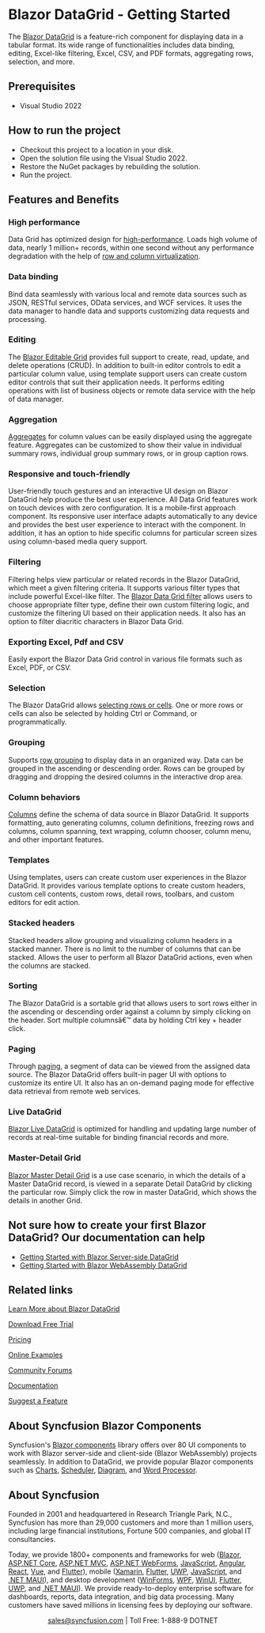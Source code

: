 # Blazor DataGrid - Getting Started

The [Blazor DataGrid](https://www.syncfusion.com/blazor-components/blazor-datagrid?utm_medium=listing&utm_source=github-examples&utm_campaign=blazor-datagrid-github-examples) is a feature-rich component for displaying data in a tabular format. Its wide range of functionalities includes data binding, editing, Excel-like filtering, Excel, CSV, and PDF formats, aggregating rows, selection, and more.

## Prerequisites

* Visual Studio 2022

## How to run the project

* Checkout this project to a location in your disk.
* Open the solution file using the Visual Studio 2022.
* Restore the NuGet packages by rebuilding the solution.
* Run the project.

## Features and Benefits

### High performance 

Data Grid has optimized design for [high-performance](https://www.syncfusion.com/blazor-components/blazor-datagrid/performance?utm_medium=listing&utm_source=github-examples&utm_campaign=blazor-datagrid-github-examples). Loads high volume of data, nearly 1 million+ records, within one second without any performance degradation with the help of [row and column virtualization](https://blazor.syncfusion.com/documentation/datagrid/virtual/?utm_medium=listing&utm_source=github-examples&utm_campaign=blazor-datagrid-github-examples).

### Data binding 

Bind data seamlessly with various local and remote data sources such as JSON, RESTful services, OData services, and WCF services. It uses the data manager to handle data and supports customizing data requests and processing.

### Editing 

The [Blazor Editable Grid](https://www.syncfusion.com/blazor-components/blazor-datagrid/editing?utm_medium=listing&utm_source=github-examples&utm_campaign=blazor-datagrid-github-examples) provides full support to create, read, update, and delete operations (CRUD). In addition to built-in editor controls to edit a particular column value, using template support users can create custom editor controls that suit their application needs. It performs editing operations with list of business objects or remote data service with the help of data manager.

### Aggregation

[Aggregates](https://www.syncfusion.com/blazor-components/blazor-datagrid/aggregation?utm_medium=listing&utm_source=github-examples&utm_campaign=blazor-datagrid-github-examples) for column values can be easily displayed using the aggregate feature. Aggregates can be customized to show their value in individual summary rows, individual group summary rows, or in group caption rows.

### Responsive and touch-friendly

User-friendly touch gestures and an interactive UI design on Blazor DataGrid help produce the best user experience. All Data Grid features work on touch devices with zero configuration. It is a mobile-first approach component. Its responsive user interface adapts automatically to any device and provides the best user experience to interact with the component. In addition, it has an option to hide specific columns for particular screen sizes using column-based media query support.

### Filtering 

Filtering helps view particular or related records in the Blazor DataGrid, which meet a given filtering criteria. It supports various filter types that include powerful Excel-like filter. The [Blazor Data Grid filter](https://www.syncfusion.com/blazor-components/blazor-datagrid/filtering?utm_medium=listing&utm_source=github-examples&utm_campaign=blazor-datagrid-github-examples) allows users to choose appropriate filter type, define their own custom filtering logic, and customize the filtering UI based on their application needs. It also has an option to filter diacritic characters in Blazor Data Grid.

### Exporting Excel, Pdf and CSV

Easily export the Blazor Data Grid control in various file formats such as Excel, PDF, or CSV.

### Selection

The Blazor DataGrid allows [selecting rows or cells](https://www.syncfusion.com/blazor-components/blazor-datagrid/selection?utm_medium=listing&utm_source=github-examples&utm_campaign=blazor-datagrid-github-examples). One or more rows or cells can also be selected by holding Ctrl or Command, or programmatically.

### Grouping 

Supports [row grouping](https://www.syncfusion.com/blazor-components/blazor-datagrid/grouping?utm_medium=listing&utm_source=github-examples&utm_campaign=blazor-datagrid-github-examples) to display data in an organized way. Data can be grouped in the ascending or descending order. Rows can be grouped by dragging and dropping the desired columns in the interactive drop area.

### Column behaviors

[Columns](https://www.syncfusion.com/blazor-components/blazor-datagrid/column?utm_medium=listing&utm_source=github-examples&utm_campaign=blazor-datagrid-github-examples) define the schema of data source in Blazor DataGrid. It supports formatting, auto generating columns, column definitions, freezing rows and columns, column spanning, text wrapping, column chooser, column menu, and other important features.

### Templates 

Using templates, users can create custom user experiences in the Blazor DataGrid. It provides various template options to create custom headers, custom cell contents, custom rows, detail rows, toolbars, and custom editors for edit action.

### Stacked headers

Stacked headers allow grouping and visualizing column headers in a stacked manner. There is no limit to the number of columns that can be stacked. Allows the user to perform all Blazor DataGrid actions, even when the columns are stacked.

### Sorting 

The Blazor DataGrid is a sortable grid that allows users to sort rows either in the ascending or descending order against a column by simply clicking on the header. Sort multiple columnsâ€™ data by holding Ctrl key + header click.

### Paging

Through [paging](https://www.syncfusion.com/blazor-components/blazor-datagrid/paging?utm_medium=listing&utm_source=github-examples&utm_campaign=blazor-datagrid-github-examples), a segment of data can be viewed from the assigned data source. The Blazor DataGrid offers built-in pager UI with options to customize its entire UI. It also has an on-demand paging mode for effective data retrieval from remote web services.

### Live DataGrid

[Blazor Live DataGrid](https://www.syncfusion.com/kb/12362/blazor-live-grid--a-quick-start-to-create-and-bind-live-data?utm_medium=listing&utm_source=github-examples&utm_campaign=blazor-datagrid-github-examples) is optimized for handling and updating large number of records at real-time suitable for binding financial records and more.

### Master-Detail Grid

[Blazor Master Detail Grid](https://blazor.syncfusion.com/demos/datagrid/master-details?utm_medium=listing&utm_source=github-examples&utm_campaign=blazor-datagrid-github-examples) is a use case scenario, in which the details of a Master DataGrid record, is viewed in a separate Detail DataGrid by clicking the particular row. Simply click the row in master DataGrid, which shows the details in another Grid. 

## Not sure how to create your first Blazor DataGrid? Our documentation can help

* [Getting Started with Blazor Server-side DataGrid](https://blazor.syncfusion.com/documentation/datagrid/getting-started/?utm_medium=listing&utm_source=github-examples&utm_campaign=blazor-datagrid-github-examples)
* [Getting Started with Blazor WebAssembly DataGrid](https://blazor.syncfusion.com/documentation/datagrid/how-to/blazor-webassembly-datagrid-using-visual-studio/?utm_medium=listing&utm_source=github-examples&utm_campaign=blazor-datagrid-github-examples)

## Related links

[Learn More about Blazor DataGrid](https://www.syncfusion.com/blazor-components/blazor-datagrid?utm_medium=listing&utm_source=github-examples&utm_campaign=blazor-datagrid-github-examples)

[Download Free Trial](https://www.syncfusion.com/downloads?utm_medium=listing&utm_source=github-examples&utm_campaign=blazor-datagrid-github-examples)

[Pricing](https://www.syncfusion.com/sales/products/blazor?utm_medium=listing&utm_source=github-examples&utm_campaign=blazor-datagrid-github-examples)

[Online Examples](https://blazor.syncfusion.com/demos/datagrid/default-functionalities?utm_medium=listing&utm_source=github-examples&utm_campaign=blazor-datagrid-github-examples)

[Community Forums](https://www.syncfusion.com/forums/blazor-components/grid?utm_medium=listing&utm_source=github-examples&utm_campaign=blazor-datagrid-github-examples)

[Documentation](https://blazor.syncfusion.com/documentation/datagrid/getting-started/?utm_medium=listing&utm_source=github-examples&utm_campaign=blazor-datagrid-github-examples)

[Suggest a Feature](https://www.syncfusion.com/feedback/blazor-components?utm_medium=listing&utm_source=github-examples&utm_campaign=blazor-datagrid-github-examples)

## About Syncfusion Blazor Components

Syncfusion's [Blazor components](https://www.syncfusion.com/blazor-components?utm_medium=listing&utm_source=github-examples&utm_campaign=blazor-datagrid-github-examples) library offers over 80 UI components to work with Blazor server-side and client-side (Blazor WebAssembly) projects seamlessly. In addition to DataGrid, we provide popular Blazor components such as [Charts](https://www.syncfusion.com/blazor-components/blazor-charts?utm_medium=listing&utm_source=github-examples&utm_campaign=blazor-datagrid-github-examples), 
[Scheduler](https://www.syncfusion.com/blazor-components/blazor-scheduler?utm_medium=listing&utm_source=github-examples&utm_campaign=blazor-datagrid-github-examples), [Diagram](https://www.syncfusion.com/blazor-components/blazor-diagram?utm_medium=listing&utm_source=github-examples&utm_campaign=blazor-datagrid-github-examples), and [Word Processor](https://www.syncfusion.com/blazor-components/blazor-word-processor?utm_medium=listing&utm_source=github-examples&utm_campaign=blazor-datagrid-github-examples).


## About Syncfusion

Founded in 2001 and headquartered in Research Triangle Park, N.C., Syncfusion has more than 29,000 customers and more than 1 million users, including large financial institutions, Fortune 500 companies, and global IT consultancies.

Today, we provide 1800+ components and frameworks for web ([Blazor](https://www.syncfusion.com/blazor-components?utm_medium=listing&utm_source=github-examples&utm_campaign=blazor-datagrid-github-examples), [ASP.NET Core](https://www.syncfusion.com/aspnet-core-ui-controls?utm_medium=listing&utm_source=github-examples&utm_campaign=blazor-datagrid-github-examples), [ASP.NET MVC](https://www.syncfusion.com/aspnet-mvc-ui-controls?utm_medium=listing&utm_source=github-examples&utm_campaign=blazor-datagrid-github-examples), [ASP.NET WebForms](https://www.syncfusion.com/jquery/aspnet-webforms-ui-controls?utm_medium=listing&utm_source=github-examples&utm_campaign=blazor-datagrid-github-examples), [JavaScript](https://www.syncfusion.com/javascript-ui-controls?utm_medium=listing&utm_source=github-examples&utm_campaign=blazor-datagrid-github-examples), [Angular](https://www.syncfusion.com/angular-components?utm_medium=listing&utm_source=github-examples&utm_campaign=blazor-datagrid-github-examples), [React](https://www.syncfusion.com/react-components?utm_medium=listing&utm_source=github-examples&utm_campaign=blazor-datagrid-github-examples), [Vue](https://www.syncfusion.com/vue-components?utm_medium=listing&utm_source=github-examples&utm_campaign=blazor-datagrid-github-examples), and [Flutter](https://www.syncfusion.com/flutter-widgets?utm_medium=listing&utm_source=github-examples&utm_campaign=blazor-datagrid-github-examples)), mobile ([Xamarin](https://www.syncfusion.com/xamarin-ui-controls?utm_medium=listing&utm_source=github-examples&utm_campaign=blazor-datagrid-github-examples), [Flutter](https://www.syncfusion.com/flutter-widgets?utm_medium=listing&utm_source=github-examples&utm_campaign=blazor-datagrid-github-examples), [UWP](https://www.syncfusion.com/uwp-ui-controls?utm_medium=listing&utm_source=github-examples&utm_campaign=blazor-datagrid-github-examples), [JavaScript](https://www.syncfusion.com/javascript-ui-controls?utm_medium=listing&utm_source=github-examples&utm_campaign=blazor-datagrid-github-examples), and [.NET MAUI](https://www.syncfusion.com/maui-controls?utm_medium=listing&utm_source=github-examples&utm_campaign=blazor-datagrid-github-examples)), and desktop development ([WinForms](https://www.syncfusion.com/winforms-ui-controls?utm_medium=listing&utm_source=github-examples&utm_campaign=blazor-datagrid-github-examples), [WPF](https://www.syncfusion.com/wpf-controls?utm_medium=listing&utm_source=github-examples&utm_campaign=blazor-datagrid-github-examples), [WinUI](https://www.syncfusion.com/winui-controls?utm_medium=listing&utm_source=github-examples&utm_campaign=blazor-datagrid-github-examples), [Flutter](https://www.syncfusion.com/flutter-widgets?utm_medium=listing&utm_source=github-examples&utm_campaign=blazor-datagrid-github-examples), [UWP](https://www.syncfusion.com/uwp-ui-controls?utm_medium=listing&utm_source=github-examples&utm_campaign=blazor-datagrid-github-examples), and [.NET MAUI](https://www.syncfusion.com/maui-controls?utm_medium=listing&utm_source=github-examples&utm_campaign=blazor-datagrid-github-examples)). We provide ready-to-deploy enterprise software for dashboards, reports, data integration, and big data processing. Many customers have saved millions in licensing fees by deploying our software.

<p align="center"><a href="mailto:sales@syncfusion.com?Subject=Syncfusion%20Blazor%20UI%20Controls%20-%20Visual%20Studio%20Marketplace">sales@syncfusion.com</a> | Toll Free: 1-888-9 DOTNET </p>
